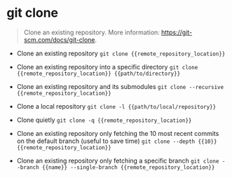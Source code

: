 # git clone
> Clone an existing repository.
> More information: <https://git-scm.com/docs/git-clone>.

- Clone an existing repository
`git clone {{remote_repository_location}}`

- Clone an existing repository into a specific directory
`git clone {{remote_repository_location}} {{path/to/directory}}`

- Clone an existing repository and its submodules
`git clone --recursive {{remote_repository_location}}`

- Clone a local repository
`git clone -l {{path/to/local/repository}}`

- Clone quietly
`git clone -q {{remote_repository_location}}`

- Clone an existing repository only fetching the 10 most recent commits on the default branch (useful to save time)
`git clone --depth {{10}} {{remote_repository_location}}`

- Clone an existing repository only fetching a specific branch
`git clone --branch {{name}} --single-branch {{remote_repository_location}}`
